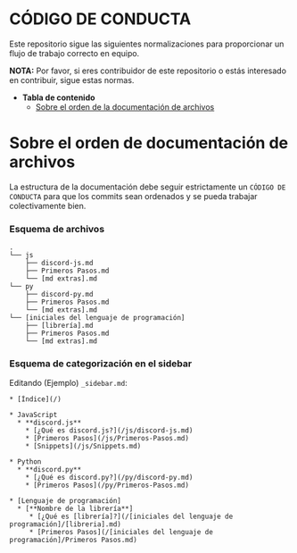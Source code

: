 # CÓDIGO DE CONDUCTA
Este repositorio sigue las siguientes normalizaciones para proporcionar un flujo de trabajo correcto en equipo.

**NOTA:** Por favor, si eres contribuidor de este repositorio o estás interesado en contribuir, sigue estas normas.

* **Tabla de contenido**
  * [Sobre el orden de la documentación de archivos](#Sobre-el-orden-de-documentación-de-archivos)

# Sobre el orden de documentación de archivos
La estructura de la documentación debe seguir estrictamente un `CÓDIGO DE CONDUCTA` para que los commits sean ordenados y se pueda trabajar colectivamente bien.

### Esquema de archivos
```
.
└── js
    ├── discord-js.md
    ├── Primeros Pasos.md
    └── [md extras].md
└── py
    ├── discord-py.md
    ├── Primeros Pasos.md
    └── [md extras].md 
└── [iniciales del lenguaje de programación]
    ├── [librería].md
    ├── Primeros Pasos.md
    └── [md extras].md
```

### Esquema de categorización en el sidebar
Editando (Ejemplo) `_sidebar.md`:
```
* [Índice](/)

* JavaScript
  * **discord.js**
    * [¿Qué es discord.js?](/js/discord-js.md)
    * [Primeros Pasos](/js/Primeros-Pasos.md)
    * [Snippets](/js/Snippets.md)

* Python
  * **discord.py**
    * [¿Qué es discord.py?](/py/discord-py.md)
    * [Primeros Pasos](/py/Primeros-Pasos.md)

* [Lenguaje de programación]
  * [**Nombre de la librería**]
     * [¿Qué es [librería]?](/[iniciales del lenguaje de programación]/[libreria].md)
     * [Primeros Pasos](/[iniciales del lenguaje de programación]/Primeros Pasos.md)
```
